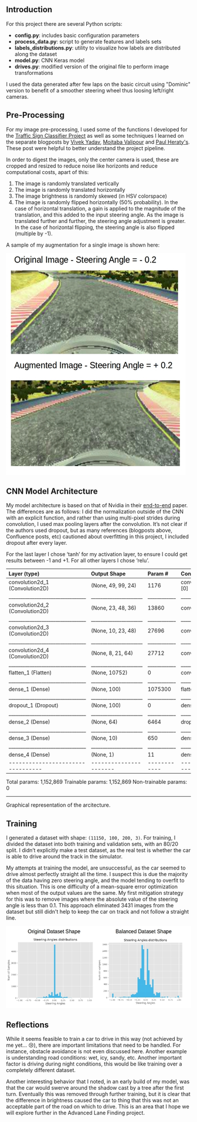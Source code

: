 ## Introduction ##

For this project there are several Python scripts: 
 - **config.py**: includes basic configuration parameters
 - **process_data.py**: script to generate features and labels sets
 - **labels_distributions.py**: utility to visualize how labels are distributed along the dataset
 - **model.py**: CNN Keras model 
 - **drives.py**: modified version of the original file to perform image transformations

I used the data generated after few laps on the basic circuit using "Dominic" version to benefit of a smoother steering wheel thus loosing left/right cameras.

## Pre-Processing ##

For my image pre-processing, I used some of the functions I developed for the [Traffic Sign Classifier Project](https://github.com/kingkastle/Self-Driving-Car-ND/blob/master/Traffic_Sign_Classifier.ipynb) as well as some techniques I learned on the separate blogposts by [Vivek Yadav](https://chatbotslife.com/using-augmentation-to-mimic-human-driving-496b569760a9#.5zfkeeph4), [Mojtaba Valipour](https://medium.com/@ValipourMojtaba/my-approach-for-project-3-2545578a9319#.em46k7679) and [Paul Heraty's](https://carnd-forums.udacity.com/questions/26214464/behavioral-cloning-cheatsheet). These post were helpful to better understand the project pipeline.

In order to digest the images, only the center camera is used, these are cropped and resized to reduce noise like horizonts and reduce computational costs, apart of this:
1. The image is randomly translated vertically
2. The image is randomly translated horizontally
3. The image brightness is randomly skewed (in HSV colorspace)
4. The image is randomly flipped horizontally (50% probability).
In the case of horizontal translation, a gain is applied to the magnitude of the translation, and this added to the input steering angle.  As the image is translated further and further, the steering angle adjustment is greater.  In the case of horizontal flipping, the steering angle is also flipped (multiple by -1).

A sample of my augmentation for a single image is shown here:

![augmented_image](imgs/augmented_data.jpg)


## CNN Model Architecture ##

My model architecture is based on that of Nvidia in their [end-to-end](http://images.nvidia.com/content/tegra/automotive/images/2016/solutions/pdf/end-to-end-dl-using-px.pdf) paper.  The differences are as follows: I did the normalization outside of the CNN with an explicit function, and rather than using multi-pixel strides during convolution, I used max pooling layers after the convolution.  It’s not clear if the authors used dropout, but as many references (blogposts above, Confluence posts, etc) cautioned about overfitting in this project, I included dropout after every layer. 

For the last layer I chose ‘tanh’ for my activation layer, to ensure I could get results between -1 and +1.  For all other layers I chose ‘relu’.

|Layer (type)                     |Output Shape          |Param #     |Connected to               |
|:--------------------------------|:---------------------|:-----------|:--------------------------|
|convolution2d_1 (Convolution2D)  |(None, 49, 99, 24)    |1176        |convolution2d_input_1[0][0]|
|_________________________________|______________________|____________|___________________________|
|convolution2d_2 (Convolution2D)  |(None, 23, 48, 36)    |13860       |convolution2d_1[0][0]      |
|_________________________________|______________________|____________|___________________________|
|convolution2d_3 (Convolution2D)  |(None, 10, 23, 48)    |27696       |convolution2d_2[0][0]      |
|_________________________________|______________________|____________|___________________________|
|convolution2d_4 (Convolution2D)  |(None, 8, 21, 64)     |27712       |convolution2d_3[0][0]      |
|_________________________________|______________________|____________|___________________________|
|flatten_1 (Flatten)              |(None, 10752)         |0           |convolution2d_4[0][0]      |
|_________________________________|______________________|____________|___________________________|
|dense_1 (Dense)                  |(None, 100)           |1075300     |flatten_1[0][0]            |
|_________________________________|______________________|____________|___________________________|
|dropout_1 (Dropout)              |(None, 100)           |0           |dense_1[0][0]              |
|_________________________________|______________________|____________|___________________________|
|dense_2 (Dense)                  |(None, 64)            |6464        |dropout_1[0][0]            |
|_________________________________|______________________|____________|___________________________|
|dense_3 (Dense)                  |(None, 10)            |650         |dense_2[0][0]              |
|_________________________________|______________________|____________|___________________________|
|dense_4 (Dense)                  |(None, 1)             |11          |dense_3[0][0]              |
|---------------------------------|----------------------|------------|---------------------------|
Total params: 1,152,869
Trainable params: 1,152,869
Non-trainable params: 0
____________________________________________________________________________________________________                

Graphical representation of the arcitecture.

## Training ##

I generated a dataset with shape: ```(11150, 100, 200, 3)```. For training, I divided the dataset into both training and validation sets, with an 80/20 split.  I didn’t explicitly make a test dataset, as the real test is whether the car is able to drive around the track in the simulator.  

My attempts at training the model, are unsuccessful, as the car seemed to drive almost perfectly straight all the time.  I suspect this is due the majority of the data having zero steering angle, and the model tending to overfit to this situation.  This is one difficulty of a mean-square error optimization when most of the output values are the same.  My first mitigation strategy for this was to remove images where the absolute value of the steering angle is less than 0.1. This approach eliminated 3431 images from the dataset but still didn't help to keep the car on track and not follow a straight line.

![unbalanced_balanced_dataset](imgs/after_before_dataset_shape.jpg)

## Reflections ##

While it seems feasible to train a car to drive in this way (not achieved by me yet... :cry:), there are important limitations that need to be handled.  For instance, obstacle avoidance is not even discussed here.  Another example is understanding road conditions: wet, icy, sandy, etc.  Another important factor is driving during night conditions, this would be like training over a completely different dataset.

Another interesting behavior that I noted, in an early build of my model, was that the car would swerve around the shadow cast by a tree after the first turn.  Eventually this was removed through further training, but it is clear that the difference in brightness caused the car to thing that this was not an acceptable part of the road on which to drive.  This is an area that I hope we will explore further in the Advanced Lane Finding project.
